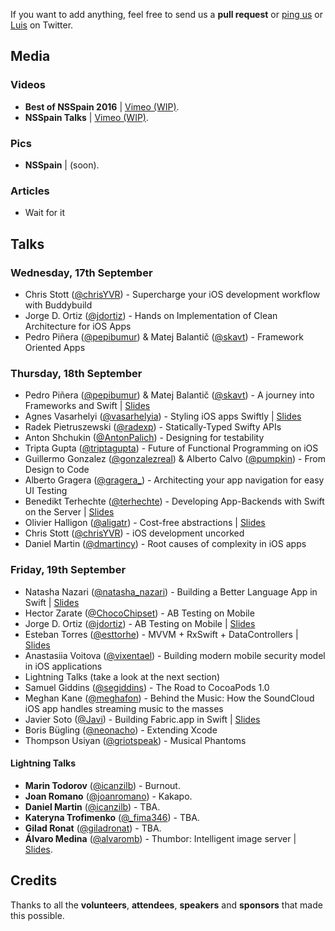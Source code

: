 If you want to add anything, feel free to send us a **pull request** or [ping us](https://twitter.com/nsspain) or [Luis](https://twitter.com/lascorbe) on Twitter.

## Media

### Videos
* **Best of NSSpain 2016** | [Vimeo (WIP)](https://vimeo.com/tag:nsspain16).
* **NSSpain Talks** | [Vimeo (WIP)](https://vimeo.com/tag:nsspain16).

### Pics
* **NSSpain** | (soon).

### Articles
* Wait for it

## Talks

### Wednesday, 17th September
* Chris Stott ([@chrisYVR](http://www.twitter.com/chrisYVR)) - Supercharge your iOS development workflow with Buddybuild
* Jorge D. Ortiz ([@jdortiz](http://www.twitter.com/jdortiz)) - Hands on Implementation of Clean Architecture for iOS Apps
* Pedro Piñera ([@pepibumur](http://www.twitter.com/pepibumur)) & Matej Balantič ([@skavt](http://www.twitter.com/skavt)) - Framework Oriented Apps

### Thursday, 18th September
* Pedro Piñera ([@pepibumur](http://www.twitter.com/pepibumur)) & Matej Balantič ([@skavt](http://www.twitter.com/skavt)) - A journey into Frameworks and Swift | [Slides](https://speakerdeck.com/pepibumur/a-journey-into-frameworks-and-swift)
* Agnes Vasarhelyi ([@vasarhelyia](http://www.twitter.com/vasarhelyia)) - Styling iOS apps Swiftly | [Slides](https://speakerdeck.com/vasarhelyia/styling-ios-apps-swiftly)
* Radek Pietruszewski ([@radexp](http://www.twitter.com/radexp)) - Statically-Typed Swifty APIs
* Anton Shchukin ([@AntonPalich](http://www.twitter.com/AntonPalich)) - Designing for testability
* Tripta Gupta ([@triptagupta](http://www.twitter.com/triptagupta)) - Future of Functional Programming on iOS
* Guillermo Gonzalez ([@gonzalezreal](http://www.twitter.com/gonzalezreal)) & Alberto Calvo ([@pumpkin](http://www.twitter.com/pumpkin)) - From Design to Code
* Alberto Gragera ([@gragera_](http://www.twitter.com/gragera_)) - Architecting your app navigation for easy UI Testing
* Benedikt Terhechte ([@terhechte](http://www.twitter.com/terhechte)) - Developing App-Backends with Swift on the Server | [Slides](https://speakerdeck.com/terhechte/nsspain-2016-developing-app-backends-with-swift-on-the-server)
* Olivier Halligon ([@aligatr](http://www.twitter.com/aligatr)) - Cost-free abstractions | [Slides](https://speakerdeck.com/alisoftware/mixins-over-inheritance)
* Chris Stott ([@chrisYVR](http://www.twitter.com/chrisYVR)) - iOS development uncorked
* Daniel Martin ([@dmartincy](http://www.twitter.com/dmartincy)) - Root causes of complexity in iOS apps

### Friday, 19th September
* Natasha Nazari ([@natasha_nazari](http://www.twitter.com/natasha_nazari)) - Building a Better Language App in Swift | [Slides](https://speakerdeck.com/natashanazari/the-design-of-everyday-language-apps)
* Hector Zarate ([@ChocoChipset](http://www.twitter.com/ChocoChipset)) - AB Testing on Mobile
* Jorge D. Ortiz ([@jdortiz](http://www.twitter.com/jdortiz)) - AB Testing on Mobile | [Slides](http://www.slideshare.net/jorgedortiz/dependence-day-insurgence)
* Esteban Torres ([@esttorhe](http://www.twitter.com/esttorhe)) - MVVM + RxSwift + DataControllers | [Slides](https://speakerdeck.com/esttorhe/mvvm-plus-rxswift-plus-datacontrollers-1#)
* Anastasiia Voitova ([@vixentael](http://www.twitter.com/vixentael)) - Building modern mobile security model in iOS applications
* Lightning Talks (take a look at the next section)
* Samuel Giddins ([@segiddins](http://www.twitter.com/segiddins)) - The Road to CocoaPods 1.0
* Meghan Kane ([@meghafon](http://www.twitter.com/meghafon)) - Behind the Music: How the SoundCloud iOS app handles streaming music to the masses
* Javier Soto ([@Javi](http://www.twitter.com/Javi)) - Building Fabric.app in Swift | [Slides](https://speakerdeck.com/javisoto/nsspain-2016-building-fabric-dot-app-in-swift)
* Boris Bügling ([@neonacho](http://www.twitter.com/neonacho)) - Extending Xcode
* Thompson Usiyan ([@griotspeak](http://www.twitter.com/griotspeak)) - Musical Phantoms

#### Lightning Talks
* **Marin Todorov** ([@icanzilb](http://www.twitter.com/icanzilb)) - Burnout.
* **Joan Romano** ([@joanromano](https://twitter.com/joanromano)) - Kakapo.
* **Daniel Martin** ([@icanzilb](http://www.twitter.com/icanzilb)) - TBA.
* **Kateryna Trofimenko** ([@_fima346](https://twitter.com/_fima346)) - TBA.
* **Gilad Ronat** ([@giladronat](https://twitter.com/giladronat)) - TBA.
* **Álvaro Medina** ([@alvaromb](https://twitter.com/alvaromb)) - Thumbor: Intelligent image server | [Slides](https://speakerdeck.com/alvaromb/thumbor).

## Credits
Thanks to all the **volunteers**, **attendees**, **speakers** and **sponsors** that made this possible.
